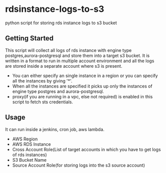 # rdsinstance-logs-to-s3
python script for storing rds instance logs to s3 bucket

## Getting Started

This script will collect all logs of rds instance with engine type postgres,aurora-postgresql and store them into a target s3 bucket. It is written in a format to run in multiple account environment and all the logs are stored inside a separate account where s3 is present.

- You can  either specify an single instance in a region or you can specify all the instances by giving '*'.
- When all the instances are specified it picks up only the instances of engine type postgres and aurora-postgresql.
- proxy(if you are running in a vpc, else not required) is enabled in this script to fetch sts credentials.


## Usage

It can run inside a jenkins, cron job, aws lambda.

- AWS Region
- AWS RDS Instance
- Cross Account Role(List of target accounts in which you have to get logs of rds instances)
- S3 Bucket Name 
- Source Account Role(for storing logs into the s3 source account)
